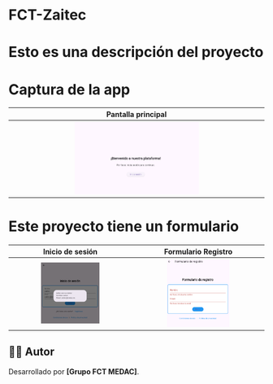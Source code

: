 # FCT-Zaitec
# Esto es una descripción del proyecto
# Captura de la app
|                              Pantalla principal                              | 
|:----------------------------------------------------------------------------:|
| <img src="https://github.com/Daaviiidd/FCT-Zaitec/blob/main/imagenes/app.png" style="height: 50%; width:50%;"/>  |

# Este proyecto tiene un formulario
|                               Inicio de sesión                              |                                   Formulario Registro                                    |
|:------------------------------------------------------------------------------:|:------------------------------------------------------------------------------:|
|  <img src="https://github.com/Daaviiidd/FCT-Zaitec/blob/main/imagenes/formulario.png" style="height: 50%; width:50%;"/>  |  <img src="https://github.com/Daaviiidd/FCT-Zaitec/blob/main/imagenes/registro.png" style="height: 50%; width:50%;"/>  |

## 👨‍💻 Autor

Desarrollado por **[Grupo FCT MEDAC]**.

